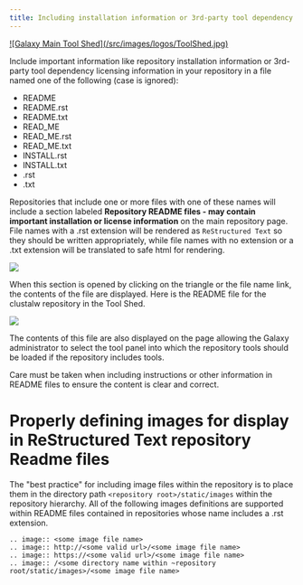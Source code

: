 ```yaml
---
title: Including installation information or 3rd-party tool dependency licensing information in your repository
---
```

<div class='center'> <a href='http://toolshed.g2.bx.psu.edu'>![Galaxy Main Tool Shed](/src/images/logos/ToolShed.jpg)</a> </div>

Include important information like repository installation information or 3rd-party tool dependency licensing information in your repository in a file named one of the following (case is ignored):

* README
* README.rst
* README.txt
* READ_ME
* READ_ME.rst
* READ_ME.txt
* INSTALL.rst
* INSTALL.txt
* <repository name>.rst
* <repository name>.txt

Repositories that include one or more files with one of these names will include a section labeled **Repository README files - may contain important installation or license information** on the main repository page. File names with a .rst extension will be rendered as ```ReStructured Text``` so they should be written appropriately, while file names with no extension or a .txt extension will be translated to safe html for rendering.

![](/src/toolshed/readme-files/readme_files_section.png)

When this section is opened by clicking on the triangle or the file name link, the contents of the file are displayed. Here is the README file for the clustalw repository in the Tool Shed.

![](/src/toolshed/readme-files/clustalw_readme.png)

The contents of this file are also displayed on the page allowing the Galaxy administrator to select the tool panel into which the repository tools should be loaded if the repository includes tools.

Care must be taken when including instructions or other information in README files to ensure the content is clear and correct.

# Properly defining images for display in ReStructured Text repository Readme files

The "best practice" for including image files within the repository is to place them in the directory path ```<repository root>/static/images``` within the repository hierarchy. All of the following images definitions are supported within README files contained in repositories whose name includes a .rst extension.

    .. image:: <some image file name>
    .. image:: http://<some valid url>/<some image file name>
    .. image:: https://<some valid url>/<some image file name>
    .. image:: /<some directory name within ~repository root/static/images>/<some image file name>
